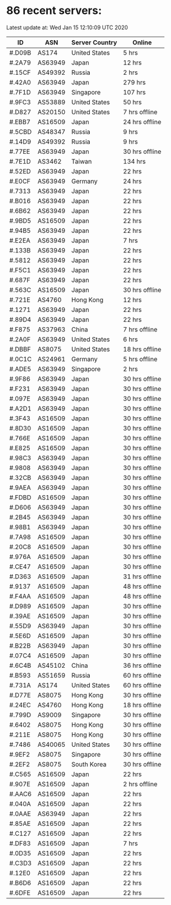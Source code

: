 # 86 recent servers:

Latest update at: Wed Jan 15 12:10:09 UTC 2020

| ID | ASN | Server Country | Online |
| -- | --- | -------------- | ------ |
| #.D09B | AS174 | United States | 5 hrs |
| #.2A79 | AS63949 | Japan | 12 hrs |
| #.15CF | AS49392 | Russia | 2 hrs |
| #.42A0 | AS63949 | Japan | 279 hrs |
| #.7F1D | AS63949 | Singapore | 107 hrs |
| #.9FC3 | AS53889 | United States | 50 hrs |
| #.D827 | AS20150 | United States | 7 hrs offline |
| #.EBB7 | AS16509 | Japan | 24 hrs offline |
| #.5CBD | AS48347 | Russia | 9 hrs |
| #.14D9 | AS49392 | Russia | 9 hrs |
| #.77EE | AS63949 | Japan | 30 hrs offline |
| #.7E1D | AS3462 | Taiwan | 134 hrs |
| #.52ED | AS63949 | Japan | 22 hrs |
| #.E0CF | AS63949 | Germany | 24 hrs |
| #.7313 | AS63949 | Japan | 22 hrs |
| #.B016 | AS63949 | Japan | 22 hrs |
| #.6B62 | AS63949 | Japan | 22 hrs |
| #.9BD5 | AS16509 | Japan | 22 hrs |
| #.94B5 | AS63949 | Japan | 22 hrs |
| #.E2EA | AS63949 | Japan | 7 hrs |
| #.133B | AS63949 | Japan | 22 hrs |
| #.5812 | AS63949 | Japan | 22 hrs |
| #.F5C1 | AS63949 | Japan | 22 hrs |
| #.687F | AS63949 | Japan | 22 hrs |
| #.563C | AS16509 | Japan | 30 hrs offline |
| #.721E | AS4760 | Hong Kong | 12 hrs |
| #.1271 | AS63949 | Japan | 22 hrs |
| #.89D4 | AS63949 | Japan | 22 hrs |
| #.F875 | AS37963 | China | 7 hrs offline |
| #.2A0F | AS63949 | United States | 6 hrs |
| #.DBBF | AS8075 | United States | 18 hrs offline |
| #.0C1C | AS24961 | Germany | 5 hrs offline |
| #.ADE5 | AS63949 | Singapore | 2 hrs |
| #.9F86 | AS63949 | Japan | 30 hrs offline |
| #.F231 | AS63949 | Japan | 30 hrs offline |
| #.097E | AS63949 | Japan | 30 hrs offline |
| #.A2D1 | AS63949 | Japan | 30 hrs offline |
| #.3F43 | AS16509 | Japan | 30 hrs offline |
| #.8D30 | AS16509 | Japan | 30 hrs offline |
| #.766E | AS16509 | Japan | 30 hrs offline |
| #.E825 | AS16509 | Japan | 30 hrs offline |
| #.98C3 | AS63949 | Japan | 30 hrs offline |
| #.9808 | AS63949 | Japan | 30 hrs offline |
| #.32CB | AS63949 | Japan | 30 hrs offline |
| #.9AEA | AS63949 | Japan | 30 hrs offline |
| #.FDBD | AS16509 | Japan | 30 hrs offline |
| #.D606 | AS63949 | Japan | 30 hrs offline |
| #.2B45 | AS63949 | Japan | 30 hrs offline |
| #.98B1 | AS63949 | Japan | 30 hrs offline |
| #.7A98 | AS16509 | Japan | 30 hrs offline |
| #.20C8 | AS16509 | Japan | 30 hrs offline |
| #.976A | AS16509 | Japan | 30 hrs offline |
| #.CE47 | AS16509 | Japan | 30 hrs offline |
| #.D363 | AS16509 | Japan | 31 hrs offline |
| #.9137 | AS16509 | Japan | 48 hrs offline |
| #.F4AA | AS16509 | Japan | 48 hrs offline |
| #.D989 | AS16509 | Japan | 30 hrs offline |
| #.39AE | AS16509 | Japan | 30 hrs offline |
| #.55D9 | AS63949 | Japan | 30 hrs offline |
| #.5E6D | AS16509 | Japan | 30 hrs offline |
| #.B22B | AS63949 | Japan | 30 hrs offline |
| #.07C4 | AS16509 | Japan | 30 hrs offline |
| #.6C4B | AS45102 | China | 36 hrs offline |
| #.B593 | AS51659 | Russia | 60 hrs offline |
| #.731A | AS174 | United States | 60 hrs offline |
| #.D77E | AS8075 | Hong Kong | 30 hrs offline |
| #.24EC | AS4760 | Hong Kong | 18 hrs offline |
| #.799D | AS9009 | Singapore | 30 hrs offline |
| #.6402 | AS8075 | Hong Kong | 30 hrs offline |
| #.211E | AS8075 | Hong Kong | 30 hrs offline |
| #.7486 | AS40065 | United States | 30 hrs offline |
| #.9EF2 | AS8075 | Singapore | 30 hrs offline |
| #.2EF2 | AS8075 | South Korea | 30 hrs offline |
| #.C565 | AS16509 | Japan | 22 hrs |
| #.907E | AS16509 | Japan | 2 hrs offline |
| #.AAC6 | AS16509 | Japan | 22 hrs |
| #.040A | AS16509 | Japan | 22 hrs |
| #.0AAE | AS63949 | Japan | 22 hrs |
| #.85AE | AS16509 | Japan | 22 hrs |
| #.C127 | AS16509 | Japan | 22 hrs |
| #.DF83 | AS16509 | Japan | 7 hrs |
| #.0D35 | AS16509 | Japan | 22 hrs |
| #.C3D3 | AS16509 | Japan | 22 hrs |
| #.12E0 | AS16509 | Japan | 22 hrs |
| #.B6D6 | AS16509 | Japan | 22 hrs |
| #.6DFE | AS16509 | Japan | 22 hrs |

